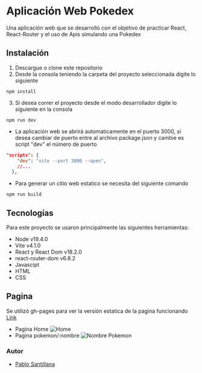 # Aplicación Web Pokedex

Una aplicación web que se desarrolló con el objetivo de practicar React, React-Router y el uso de Apis simulando una Pokedex

## Instalación
1. Descargue o clone este repositorio
2. Desde la consola teniendo la carpeta del proyecto seleccionada digite lo siguiente

`npm install`

3. Si desea correr el proyecto desde el modo desarrollador digite lo siguiente en la consola

`npm run dev`

- La aplicación web se abrirá automaticamente en el puerto 3000, si desea cambiar de puerto entre al archivo package.json y cambie es script "dev" el número de puerto

```json
"scripts": {
    "dev": "vite --port 3000 --open", 
	//...
  },
```
- Para generar un citio web estatico se necesita del siguiente comando

`npm run build`

## Tecnologías
Para este proyecto se usaron principalmente las siguientes herramientas:
- Node v19.4.0
- Vite v4.1.0
- React y React Dom v18.2.0
- react-router-dom v6.8.2
- Javascipt
- HTML
- CSS
## Pagina
Se utilizó gh-pages para ver la versión estatica de la pagina funcionando [Link](https://pablosan1997.github.io/MiPokedex "Link")

- Pagina Home
![Home](https://lh3.googleusercontent.com/u/0/drive-viewer/AAOQEOT82bL_8fbEF46lXGa1cuFS1rm-ZxiX7Wr37ZQcykMiklbHuSGw4mRPzIe57xk3ES4tE3MZfIFMjx7EYsxnfmj8zWLp2w=w1032-h643 "Home")
- Pagina pokemon/:nombre
![Nombre Pokemon](https://lh3.googleusercontent.com/u/0/drive-viewer/AAOQEOTLMrOSjfY90Dqp0e6aYWOAjuVMzXMU48FTeWfDFZ8UVlMMghiLg8lMODsmkJNFjExgf7RXGHbrITt6m5uiQf6epj4u=w1032-h643 "Nombre Pokemon")

### Autor
- [Pablo Santillana](https://github.com/PabloSan1997?tab=repositories "Pablo Santillana")